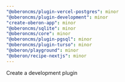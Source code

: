 ```yaml
---
"@oberoncms/plugin-vercel-postgres": minor
"@oberoncms/plugin-development": minor
"create-oberon-app": minor
"@oberoncms/sqlite": minor
"@oberoncms/core": minor
"@oberoncms/plugin-pgsql": minor
"@oberoncms/plugin-turso": minor
"@oberon/playground": minor
"@oberon/recipe-nextjs": minor
---
```


Create a development plugin
